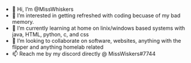 - 👋 Hi, I’m @MissWhiskers
- 👀 I’m interested in getting refreshed with coding becuase of my bad memory.
- 🌱 I’m currently learning at home on linix/windows based systems with java, HTML, python, c, and css 
- 💞️ I’m looking to collaborate on software, websites, anything with the flipper and anything homelab related
- 📫 Reach me by my discord directly @ MissWiskers#7744

<!---
MissWhiskers/MissWhiskers is a ✨ special ✨ repository because its `README.md` (this file) appears on your GitHub profile.
You can click the Preview link to take a look at your changes.
--->
